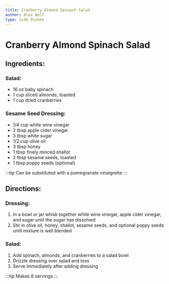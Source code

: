```yaml
---
title: Cranberry Almond Spinach Salad
author: Alex Wolf
type: Side Dishes
---
```

# Cranberry Almond Spinach Salad

## Ingredients:

### Salad:

* 16 oz baby spinach
* 1 cup sliced almonds, toasted
* 1 cup dried cranberries

### Sesame Seed Dressing:

* 1/4 cup white wine vinegar
* 2 tbsp apple cider vinegar
* 3 tbsp white sugar
* 1/2 cup olive oil
* 3 tbsp honey
* 1 tbsp finely minced shallot
* 2 tbsp sesame seeds, toasted
* 1 tbsp poppy seeds (optional)

:::tip
Can be substituted with a pomegranate vinaigrette
:::

## Directions:

### Dressing:

1. In a bowl or jar whisk together white wine vinegar, apple cider vinegar, and sugar until the sugar has dissolved
2. Stir in olive oil, honey, shallot, sesame seeds, and optional poppy seeds until mixture is well blended

### Salad:

1. Add spinach, almonds, and cranberries to a salad bowl
2. Drizzle dressing over salad and toss
3. Serve immediately after adding dressing

:::tip
Makes 8 servings
:::
